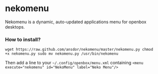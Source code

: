 nekomenu
========

Nekomenu is a dynamic, auto-updated applications menu for openbox desktops.

### How to install?

`wget https://raw.github.com/ansdor/nekomenu/master/nekomenu.py
chmod +x nekomenu.py
sudo mv nekomenu.py /usr/bin/nekomenu`

Then add a line to your `~/.config/openbox/menu.xml` containing `<menu execute="nekomenu" id="NekoMenu" label="Neko Menu"/>`
